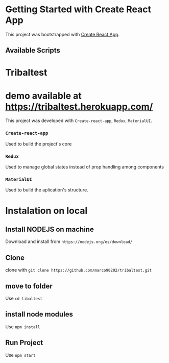 # Getting Started with Create React App

This project was bootstrapped with [Create React App](https://github.com/facebook/create-react-app).

## Available Scripts

# Tribaltest

# demo available at https://tribaltest.herokuapp.com/

This project was developed with `Create-react-app`, `Redux`, `MaterialUI`.

### `Create-react-app`

Used to build the project's core 

### `Redux`

Used to manage global states instead of prop handling among components

### `MaterialUI`

Used to build the aplication's structure.

# Instalation on local

## Install NODEJS on machine

Download and install from `https://nodejs.org/es/download/`

## Clone

clone with `git clone https://github.com/marco90202/tribaltest.git`

## move to folder

Use `cd tibaltest`

## install node modules

Use `npm install`

## Run Project

Use `npm start`
